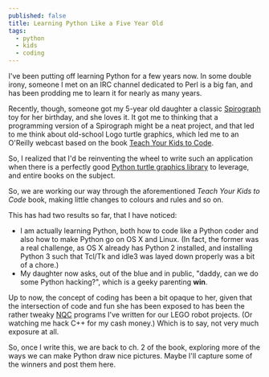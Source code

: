 ```yaml
---
published: false
title: Learning Python Like a Five Year Old
tags: 
  - python
  - kids
  - coding
---
```


I've been putting off learning Python for a few years now. In some double irony, someone I met on an IRC channel dedicated to Perl is a big fan, and has been prodding me to learn it for nearly as many years.

Recently, though, someone got my 5-year old daughter a classic [Spirograph](https://en.wikipedia.org/wiki/Spirograph) toy for her birthday, and she loves it. It got me to thinking that a programming version of a Spirograph might be a neat project, and that led to me think about old-school Logo turtle graphics, which led me to an O'Reilly webcast based on the book [Teach Your Kids to Code](https://www.nostarch.com/teachkids).

So, I realized that I'd be reinventing the wheel to write such an application when there is a perfectly good [Python turtle graphics library](https://docs.python.org/3.5/library/turtle.html) to leverage, and entire books on the subject.

So, we are working our way through the aforementioned _Teach Your Kids to Code_ book, making little changes to colours and rules and so on.

This has had two results so far, that I have noticed:

- I am actually learning Python, both how to code like a Python coder and also how to make Python go on OS X and Linux. (In fact, the former was a real challenge, as OS X already has Python 2 installed, and installing Python 3 such that Tcl/Tk and idle3 was layed down properly was a bit of a chore.)
- My daughter now asks, out of the blue and in public, "daddy, can we do some Python hacking?", which is a geeky parenting **win**.

Up to now, the concept of coding has been a bit opaque to her, given that the intersection of code and fun she has been exposed to has been the rather tweaky [NQC](https://github.com/jverne/nqc) programs I've written for our LEGO robot projects. (Or watching me hack C++ for my cash money.) Which is to say, not very much exposure at all.

So, once I write this, we are back to ch. 2 of the book, exploring more of the ways we can make Python draw nice pictures. Maybe I'll capture some of the winners and post them here.


